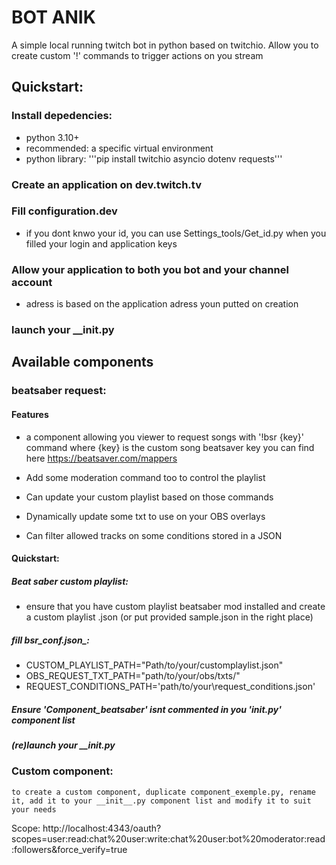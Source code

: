 # BOT ANIK
A simple local running twitch bot in python based on twitchio.
Allow you to create custom '!' commands to trigger actions on you stream

## Quickstart:
### Install depedencies:
- python 3.10+
- recommended: a specific virtual environment 
- python library:  '''pip install twitchio asyncio dotenv requests'''

### Create an application on dev.twitch.tv
### Fill configuration.dev
- if you dont knwo your id, you can use Settings_tools/Get_id.py when you filled your login and application keys
### Allow your application to both you bot and your channel account
- adress is based on the application adress youn putted on creation
### launch your __init.py




## Available components
### beatsaber request:
#### Features
- a component allowing you viewer to request songs with '!bsr {key}' command where {key} is the custom song beatsaver key you can find here https://beatsaver.com/mappers

- Add some moderation command too to control the playlist

- Can update your custom playlist based on those commands 

- Dynamically update some txt to use on your OBS overlays

- Can filter allowed tracks on some conditions stored in a JSON


#### Quickstart:
##### Beat saber custom playlist:
- ensure that you have custom playlist beatsaber mod installed and  create a custom playlist .json (or put provided sample.json in the right place)
##### fill bsr_conf.json_:
- CUSTOM_PLAYLIST_PATH="Path/to/your/customplaylist.json"
- OBS_REQUEST_TXT_PATH="path/to/your/obs/txts/"
- REQUEST_CONDITIONS_PATH='path/to/your\request_conditions.json'

##### Ensure 'Component_beatsaber' isnt commented in you '__init__.py' component list
##### (re)launch your __init.py


### Custom component:
    to create a custom component, duplicate component_exemple.py, rename it, add it to your __init__.py component list and modify it to suit your needs 


Scope:
http://localhost:4343/oauth?scopes=user:read:chat%20user:write:chat%20user:bot%20moderator:read:followers&force_verify=true


